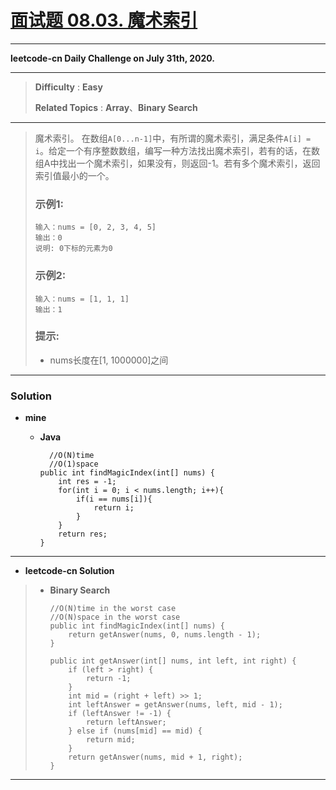 # [面试题 08.03. 魔术索引](https://leetcode-cn.com/problems/magic-index-lcci/)

---

**leetcode-cn Daily Challenge on July 31th, 2020.**

---

> **Difficulty** : **Easy**
>
> **Related Topics** : **Array**、**Binary Search**

---


> 魔术索引。 在数组`A[0...n-1]`中，有所谓的魔术索引，满足条件`A[i] = i`。给定一个有序整数数组，编写一种方法找出魔术索引，若有的话，在数组A中找出一个魔术索引，如果没有，则返回-1。若有多个魔术索引，返回索引值最小的一个。
>
> ### 示例1:
> ```
> 输入：nums = [0, 2, 3, 4, 5]
> 输出：0
> 说明: 0下标的元素为0
> ```
>
> ### 示例2:
> ```
> 输入：nums = [1, 1, 1]
> 输出：1
> ```
>
> ### 提示:
> * nums长度在[1, 1000000]之间

---


### Solution
* **mine**
  * **Java**

    ```
      //O(N)time
      //O(1)space
    public int findMagicIndex(int[] nums) {
        int res = -1;
        for(int i = 0; i < nums.length; i++){
            if(i == nums[i]){
                return i;
            }
        }
        return res;
    }
    ```

---

* **leetcode-cn Solution**
>  * **Binary Search**
>    ```
>    //O(N)time in the worst case
>    //O(N)space in the worst case
>    public int findMagicIndex(int[] nums) {
>        return getAnswer(nums, 0, nums.length - 1);
>    }
>
>    public int getAnswer(int[] nums, int left, int right) {
>        if (left > right) {
>            return -1;
>        }
>        int mid = (right + left) >> 1;
>        int leftAnswer = getAnswer(nums, left, mid - 1);
>        if (leftAnswer != -1) {
>            return leftAnswer;
>        } else if (nums[mid] == mid) {
>            return mid;
>        }
>        return getAnswer(nums, mid + 1, right);
>    }
>    ```


---

